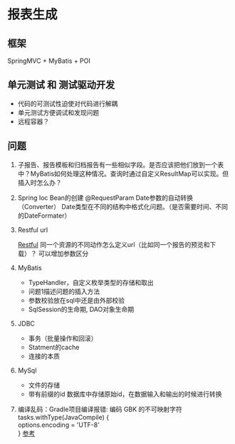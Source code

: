 # 报表生成
## 框架
SpringMVC + MyBatis + POI

## 单元测试 和 测试驱动开发
- 代码的可测试性迫使对代码进行解耦
- 单元测试方便调试和发现问题
- 远程容器？

## 问题
1. 子报告、报告模板和归档报告有一些相似字段。是否应该把他们放到一个表中？MyBatis如何处理这种情况。查询时通过自定义ResultMap可以实现。但插入时怎么办？

2. Spring
    Ioc Bean的创建
    @RequestParam Date参数的自动转换（Converter）
    Date类型在不同的结构中格式化问题。（是否需要时间、不同的DateFormater）

3. Restful url
    
    [Restful](http://www.runoob.com/w3cnote/restful-architecture.html)
    同一个资源的不同动作怎么定义url（比如同一个报告的预览和下载）？
    可以增加参数区分

4. MyBatis 
    - TypeHandler，自定义枚举类型的存储和取出
    - 问题1描述问题的插入方法
    - 参数校验放在sql中还是由外部校验
    - SqlSession的生命期, DAO对象生命期
    
5. JDBC
    - 事务（批量操作和回滚）
    - Statment的cache
    - 连接的本质

6. MySql
    - 文件的存储
    - 带有前缀的id  数据库中存储原始id，在数据输入和输出的时候进行转换


7. 编译乱码：Gradle项目编译报错: 编码 GBK 的不可映射字符
tasks.withType(JavaCompile) {    
    options.encoding = 'UTF-8'  
} 
[参考](https://blog.csdn.net/dKnightL/article/details/79950305)